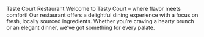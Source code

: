 Taste Court Restaurant
Welcome to Tasty Court – where flavor meets comfort! Our restaurant offers a delightful dining experience with a focus on fresh, locally sourced ingredients. Whether you’re craving a hearty brunch or an elegant dinner, we’ve got something for every palate.
